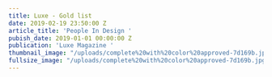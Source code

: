 ```yaml
---
title: Luxe - Gold list
date: 2019-02-19 23:50:00 Z
article_title: 'People In Design '
pubish_date: 2019-01-01 00:00:00 Z
publication: 'Luxe Magazine '
thumbnail_image: "/uploads/complete%20with%20color%20approved-7d169b.jpg"
fullsize_image: "/uploads/complete%20with%20color%20approved-7d169b.jpg"
---
```



